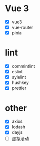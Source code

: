# Vue 3

- [X] vue3
- [X] vue-router
- [X] pinia

# lint

- [X] commintlint
- [X] eslint
- [X] sylelint
- [X] hushkey
- [X] prettier

# other

- [X] axios
- [X] lodash
- [X] dayjs
- [ ] 虚拟滚动
